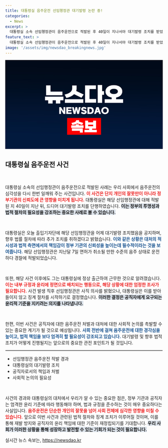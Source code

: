 ```yaml
---
title: 대통령실 음주운전 선임행정관 대기발령 논란 중!
categories:
  - News
excerpt: >
  대통령실 소속 선임행정관이 음주운전으로 적발된 후 40일이 지나서야 대기발령 조치를 받았습니다. 사건 이후 정상 근무를 해온 이 행정관의 처리는 어떻게 될까요? 클릭해서 자세한 내용을 확인하세요!
feature_text: >
  대통령실 소속 선임행정관이 음주운전으로 적발된 후 40일이 지나서야 대기발령 조치를 받았습니다. 사건 이후 정상 근무를 해온 이 행정관의 처리는 어떻게 될까요? 클릭해서 자세한 내용을 확인하세요!
image: '/assets/img/newsdao_breakingnews.jpg'
---
```


<p><img src="/assets/img/newsdao_breakingnews.jpg" alt="cryptoinkorea 속보" /></p>

<h2 data-ke-size="size26">대통령실 음주운전 사건</h2>

<p data-ke-size="size16">&nbsp;</p>

<p>대통령실 소속의 선임행정관이 음주운전으로 적발된 사례는 우리 사회에서 음주운전의 심각성을 다시 한번 일깨워 주는 사건입니다. <b><span style="color: #ee2323;">이 사건은 단지 개인의 잘못만이 아니라 정부기관의 신뢰도에 큰 영향을 미치게 됩니다.</span></b> 대통령실은 해당 선임행정관에 대해 적발된 지 40일이 지난 뒤, 드디어 대기발령 조치를 단행하였습니다. <b><span style="background-color: #21538527;">이는 정부의 투명성과 법적 절차의 필요성을 강조하는 중요한 사례로 볼 수 있습니다.</span></b></p>

<p data-ke-size="size16">&nbsp;</p>

<p>대통령실은 오늘 출입기자단에 해당 선임행정관을 어제 대기발령 조치했음을 공지하며, 향후 법률 절차에 따라 추가 조치를 취하겠다고 밝혔습니다. <b><span style="color: #1a5490;">이와 같은 상황은 대처의 적시성과 법적 측면에서의 책임감이 정부 기관의 신뢰성을 높이는데 필수적이라는 것을 보여줍니다.</span></b> 해당 선임행정관은 지난달 7일 면허가 취소될 만한 수준의 음주 상태로 운전하다 경찰에 적발되었습니다.</p>

<p data-ke-size="size16">&nbsp;</p>

<p>또한, 해당 사건 이후에도 그는 대통령실에 정상 출근하여 근무한 것으로 알려졌습니다. <b><span style="color: #ee2323;">이는 내부 규정과 윤리에 정면으로 배치되는 행동으로, 해당 상황에 대한 엄정한 조사가 필요합니다.</span></b> 사건 발생 직후 선임행정관은 사직 의사를 밝혔으나, 대통령실은 이를 받아들이지 않고 징계 절차를 시작하기로 결정했습니다. <b><span style="background-color: #21538527;">이러한 결정은 공직자에게 요구되는 윤리적 기준을 지키려는 의지를 나타냅니다.</span></b></p>

<p data-ke-size="size16">&nbsp;</p>

<p>한편, 이번 사건은 공직자에 대한 음주운전 처벌과 대처에 대한 사회적 논의를 촉발할 수 있는 중요한 계기가 될 것으로 예상됩니다. <b><span style="color: #1a5490;">사회 전반에 걸쳐 음주운전에 대한 경각심을 높이고, 법적 책임을 보다 엄격히 할 필요성이 강조되고 있습니다.</span></b> 대기발령 및 향후 법적 조치가 어떻게 진행될지는 앞으로의 중요한 관전 포인트가 될 것입니다.</p>

<hr style="border:1px solid #ccc;"/>

<ul>
    <li>선임행정관 음주운전 적발 경과</li>
    <li>대통령실의 대기발령 조치</li>
    <li>공직자로서의 책임과 처벌</li>
    <li>사회적 논의의 필요성</li>
</ul>

<p data-ke-size="size16">&nbsp;</p>

<p>사건의 경과와 대통령실의 대처에서 우리가 알 수 있는 중요한 점은, 정부 기관과 공직자는 엄격한 윤리 기준에 따라 행동해야 하며, 법과 규정을 준수하는 것이 매우 중요하다는 사실입니다. <b><span style="color: #ee2323;">음주운전은 단순한 개인의 잘못을 넘어 사회 전체에 심각한 영향을 미칠 수 있습니다.</span></b> 앞으로 이번 사건과 관련된 법적 절차와 징계 조치가 이루어질 것이며, 이를 통해 재발 방지와 공직자의 윤리 책임에 대한 기준이 재정립되기를 기대합니다. <b><span style="background-color: #21538527;">우리 사회가 이러한 상황을 통해 성장하고 발전할 수 있는 기회가 되는 것이 필요합니다.</span></b></p>
실시간 뉴스 속보는, <a href="https://newsdao.kr" rel="dofollow">https://newsdao.kr</a>



